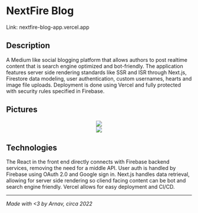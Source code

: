 # NextFire Blog
Link: nextfire-blog-app.vercel.app

## Description
A Medium like social blogging platform that allows authors to post realtime content that is search engine optimized and bot-friendly. The application features server side rendering standards like SSR and ISR through Next.js, Firestore data modeling, user authentication, custom usernames, hearts and image file uploads. Deployment is done using Vercel and fully protected with security rules specified in Firebase.

## Pictures
<div align="center">
  <img src="images/image1.png">
</div>
<div align="center">
  <img src="images/image2.png">
</div>


## Technologies
The React in the front end directly connects with Firebase backend services, removing the need for a middle API. User auth is handled by Firebase using OAuth 2.0 and Google sign in. Next.js handles data retrieval, allowing for server side rendering so cliend facing content can be bot and search engine friendly. Vercel allows for easy deployment and CI/CD.

---
*Made with <3 by Arnav, circa 2022*
